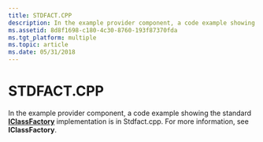 ```yaml
---
title: STDFACT.CPP
description: In the example provider component, a code example showing the standard IClassFactory implementation is in Stdfact.cpp. For more information, see IClassFactory.
ms.assetid: 8d8f1698-c180-4c30-8760-193f87370fda
ms.tgt_platform: multiple
ms.topic: article
ms.date: 05/31/2018
---
```


# STDFACT.CPP

In the example provider component, a code example showing the standard [**IClassFactory**](https://msdn.microsoft.com/en-us/library/ms694364(v=VS.85).aspx) implementation is in Stdfact.cpp. For more information, see **IClassFactory**.

 

 




